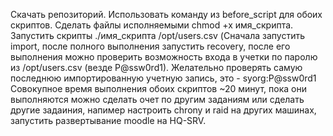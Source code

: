 Скачать репозиторий.
Использовать команду из before_script для обоих скриптов.
Сделать файлы исполняемыми chmod +x имя_скрипта.
Запустить скрипты ./имя_скрипта /opt/users.csv (Сначала запустить import, после полного выполнения запустить recovery, после его выполнения можно проверить возможность входа в учетки по паролю из /opt/users.csv (везде P@ssw0rd1).
Желательно проверять самую последнюю импортированную учетную запись, это - syorg:P@ssw0rd1
Совокупное время выполнения обоих скриптов ~20 минут, пока они выполняются можно сделать очет по другим заданиям или сделать другие задаиния, напимер настроить chrony и raid на других машинах, запустить развертывание moodle на HQ-SRV.
